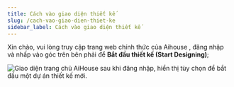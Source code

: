 ```yaml
---
title: Cách vào giao diện thiết kế
slug: /cach-vao-giao-dien-thiet-ke
sidebar_label: Cách vào giao diện thiết kế
---
```


Xin chào, vui lòng truy cập trang web chính thức của Aihouse , đăng nhập và nhấp vào góc trên bên phải để **Bắt đầu thiết kế (Start Designing)**;

![Giao diện trang chủ AiHouse sau khi đăng nhập, hiển thị tùy chọn để bắt đầu một dự án thiết kế mới.](https://storage.googleapis.com/jegavn_kb/images/0793cbdb-f921-44ff-b641-2e49fbcc332c.png)